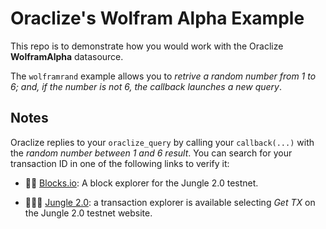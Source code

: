 # Oraclize's Wolfram Alpha Example

This repo is to demonstrate how you would work with the Oraclize **WolframAlpha** datasource.

The `wolframrand` example allows you to *retrive a random number from 1 to 6; and, if the number is
not 6, the callback launches a new query*.

## Notes

Oraclize replies to your `oraclize_query` by calling your `callback(...)` with the *random number between 1 and 6 result*.
You can search for your transaction ID in one of the following links to verify it:

* :mag_right::ledger: [Blocks.io](https://jungle.bloks.io/): A block explorer for the Jungle 2.0 testnet.

* :palm_tree::lion::palm_tree: [Jungle 2.0](https://monitor.jungletestnet.io/#home): a transaction explorer is available selecting *Get TX* on the Jungle 2.0 testnet website.
